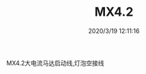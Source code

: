 ﻿---
layout: post 
title: MX4.2
tags: MX42
categories: wire-harness
overview: 
series: 5557
part_number: 
thumb_img: static/202003/263-thumb-20200319201213.jpg
image: static/202003/263-20200319201213.jpg
date: 2020/3/19 12:11:16
---


MX4.2大电流马达启动线,灯泡空接线
